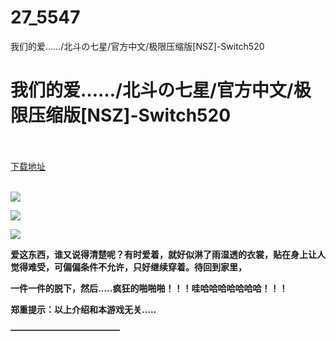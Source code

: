 # 27_5547
我们的爱……/北斗の七星/官方中文/极限压缩版[NSZ]-Switch520
# 我们的爱……/北斗の七星/官方中文/极限压缩版[NSZ]-Switch520
 <br/></br>
[下载地址](https://www.switch520.cc/article/5547 "下载地址")
<br/></br>

<p><span><strong><img src="https://ae01.alicdn.com/kf/U3ff103d735334e51a259ae7a8c3065753.jpg"></strong></span></p>
<p><span><strong><img src="https://ae01.alicdn.com/kf/U7c6cb4b1d278480a909204ec73276b0cL.jpg"></strong></span></p>
<p><span><strong><img src="https://ae01.alicdn.com/kf/U20e8510eaa4a48a5940e395f532cc0b48.jpg"></strong></span></p>
<p></p>
<p><span><strong>爱这东西，谁又说得清楚呢？有时爱着，就好似淋了雨湿透的衣裳，贴在身上让人觉得难受，可偏偏条件不允许，只好继续穿着。待回到家里，</strong></span></p>
<p><span><strong>一件一件的脱下，然后…..疯狂的啪啪啪！！！哇哈哈哈哈哈哈哈！！！</strong></span></p>
<p><span><strong>郑重提示：以上介绍和本游戏无关…..</strong></span></p>
<p><span><strong>————————————–</strong></span></p>
